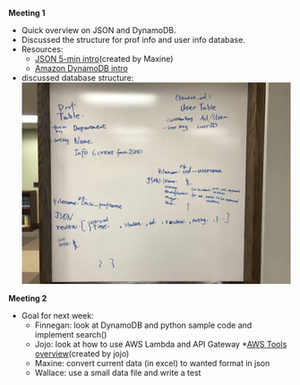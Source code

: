 **Meeting 1** 
* Quick overview on JSON and DynamoDB.
* Discussed the structure for prof info and user info database.
* Resources: 
  * [JSON 5-min intro](https://docs.google.com/presentation/d/1l6bERmrtylATtatmGxAa1xUOZkOZUbaiU2iiZZrjo8c/edit?ts=5c688091#slide=id.g5034fd7afc_0_62)(created by Maxine) 
  * [Amazon DynamoDB intro](https://docs.aws.amazon.com/amazondynamodb/latest/developerguide/Introduction.html)
* discussed database structure: ![Image of database structure outline](/src/images/develop/dbStructure.JPG)


**Meeting 2** 
* Goal for next week: 
  * Finnegan: look at DynamoDB and python sample code and implement search()
  * Jojo: look at how to use AWS Lambda and API Gateway
     *[AWS Tools overview](https://docs.google.com/presentation/d/1szOpo6bvL1Q2cBMOJWTefqyIh8H9afO6o_-4gA--0K4/edit?usp=sharing)(created by jojo)
  * Maxine: convert current data (in excel) to wanted format in json
  * Wallace: use a small data file and write a test
